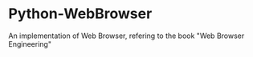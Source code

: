 # Python-WebBrowser
An implementation of Web Browser, refering to the book "Web Browser Engineering"
